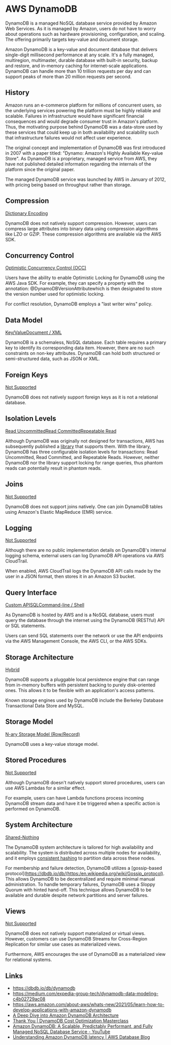 # AWS DynamoDB

DynamoDB is a managed NoSQL database service provided by Amazon Web Services. As it is managed by Amazon, users do not have to worry about operations such as hardware provisioning, configuration, and scaling. The offering primarily targets key-value and document storage.

Amazon DynamoDB is a key-value and document database that delivers single-digit millisecond performance at any scale. It's a fully managed, multiregion, multimaster, durable database with built-in security, backup and restore, and in-memory caching for internet-scale applications. DynamoDB can handle more than 10 trillion requests per day and can support peaks of more than 20 million requests per second.

## History

Amazon runs an e-commerce platform for millions of concurrent users, so the underlying services powering the platform must be highly reliable and scalable. Failures in infrastructure would have significant financial consequences and would degrade consumer trust in Amazon's platform. Thus, the motivating purpose behind DynamoDB was a data-store used by these services that could keep up in both availability and scalability such that infrastructure failures would not affect user experience.

The original concept and implementation of DynamoDB was first introduced in 2007 with a paper titled: "Dynamo: Amazon's Highly Available Key-value Store". As DynamoDB is a proprietary, managed service from AWS, they have not published detailed information regarding the internals of the platform since the original paper.

The managed DynamoDB service was launched by AWS in January of 2012, with pricing being based on throughput rather than storage.

## Compression

[Dictionary Encoding](https://dbdb.io/browse?compression=dictionary-encoding)

DynamoDB does not natively support compression. However, users can compress large attributes into binary data using compression algorithms like LZO or GZIP.
These compression algorithms are available via the AWS SDK.

## Concurrency Control

[Optimistic Concurrency Control (OCC)](https://dbdb.io/browse?concurrency-control=optimistic-concurrency-control-occ)

Users have the ability to enable Optimistic Locking for DynamoDB using the AWS Java SDK. For example, they can specify a property with the annotation: @DynamoDBVersionAttributewhich is then designated to store the version number used for optimistic locking.

For conflict resolution, DynamoDB employs a "last writer wins" policy.

## Data Model

[Key/Value](https://dbdb.io/browse?data-model=keyvalue)[Document / XML](https://dbdb.io/browse?data-model=document-xml)

DynamoDB is a schemaless, NoSQL database. Each table requires a primary key to identify its corresponding data item. However, there are no such constraints on non-key attributes.
DynamoDB can hold both structured or semi-structured data, such as JSON or XML.

## Foreign Keys

[Not Supported](https://dbdb.io/browse?foreign-keys=not-supported)

DynamoDB does not natively support foreign keys as it is not a relational database.

## Isolation Levels

[Read Uncommitted](https://dbdb.io/browse?isolation-levels=read-uncommitted)[Read Committed](https://dbdb.io/browse?isolation-levels=read-committed)[Repeatable Read](https://dbdb.io/browse?isolation-levels=repeatable-read)

Although DynamoDB was originally not designed for transactions, AWS has subsequently published a [library](https://github.com/awslabs/dynamodb-transactions) that supports them. With the library, DynamoDB has three configurable isolation levels for transactions: Read Uncommitted, Read Committed, and Repeatable Reads. However, neither DynamoDB nor the library support locking for range queries, thus phantom reads can potentially result in phantom reads.

## Joins

[Not Supported](https://dbdb.io/browse?joins=not-supported)

DynamoDB does not support joins natively. One can join DynamoDB tables using Amazon's Elastic MapReduce (EMR) service.

## Logging

[Not Supported](https://dbdb.io/browse?logging=not-supported)

Although there are no public implementation details on DynamoDB's internal logging schema, external users can log DynamoDB API operations via AWS CloudTrail.

When enabled, AWS CloudTrail logs the DynamoDB API calls made by the user in a JSON format, then stores it in an Amazon S3 bucket.

## Query Interface

[Custom API](https://dbdb.io/browse?query-interface=custom-api)[SQL](https://dbdb.io/browse?query-interface=sql)[Command-line / Shell](https://dbdb.io/browse?query-interface=command-line-shell)

As DynamoDB is hosted by AWS and is a NoSQL database, users must query the database through the internet using the DynamoDB (RESTful) API or SQL statements.

Users can send SQL statements over the network or use the API endpoints via the AWS Management Console, the AWS CLI, or the AWS SDKs.

## Storage Architecture

[Hybrid](https://dbdb.io/browse?storage-architecture=hybrid)

DynamoDB supports a pluggable local persistence engine that can range from in-memory buffers with persistent backing to purely disk-oriented ones. This allows it to be flexible with an application's access patterns.

Known storage engines used by DynamoDB include the Berkeley Database Transactional Data Store and MySQL.

## Storage Model

[N-ary Storage Model (Row/Record)](https://dbdb.io/browse?storage-model=n-ary-storage-model-rowrecord)

DynamoDB uses a key-value storage model.

## Stored Procedures

[Not Supported](https://dbdb.io/browse?stored-procedures=not-supported)

Although DynamoDB doesn't natively support stored procedures, users can use AWS Lambdas for a similar effect.

For example, users can have Lambda functions process incoming DynamoDB stream data and have it be triggered when a specific action is performed on DynamoDB.

## System Architecture

[Shared-Nothing](https://dbdb.io/browse?system-architecture=shared-nothing)

The DynamoDB system architecture is tailored for high availability and scalability. The system is distributed across multiple nodes for availability, and it employs [consistent hashing](https://en.wikipedia.org/wiki/Consistent_hashing) to partition data across these nodes.

For membership and failure detection, DynamoDB utilizes a [gossip-based protocol](https://dbdb.io/db/(https:/en.wikipedia.org/wiki/Gossip_protocol). This allows DynamoDB to be decentralized and require minimal manual administration. To handle temporary failures, DynamoDB uses a Sloppy Quorum with hinted hand-off. This technique allows DynamoDB to be available and durable despite network partitions and server failures.

## Views

[Not Supported](https://dbdb.io/browse?views=not-supported)

DynamoDB does not natively support materialized or virtual views. However, customers can use DynamoDB Streams for Cross-Region Replication for similar use cases as materialized views.

Furthermore, AWS encourages the use of DynamoDB as a materialized view for relational systems.

## Links

- https://dbdb.io/db/dynamodb
- https://medium.com/expedia-group-tech/dynamodb-data-modeling-c4b02729ac08
- https://aws.amazon.com/about-aws/whats-new/2021/05/learn-how-to-develop-applications-with-amazon-dynamodb
- [A Deep Dive into Amazon DynamoDB Architecture](https://blog.bytebytego.com/p/a-deep-dive-into-amazon-dynamodb)
- [Thank You | DynamoDB Cost Optimization Masterclass](https://lp.scylladb.com/dynamodb-cost-optimization-masterclass-ondemand-thanks)
- [Amazon DynamoDB: A Scalable, Predictably Performant, and Fully Managed NoSQL Database Service - YouTube](https://youtu.be/cU01EnyBwQI)
- [Understanding Amazon DynamoDB latency \| AWS Database Blog](https://aws.amazon.com/blogs/database/understanding-amazon-dynamodb-latency/)
